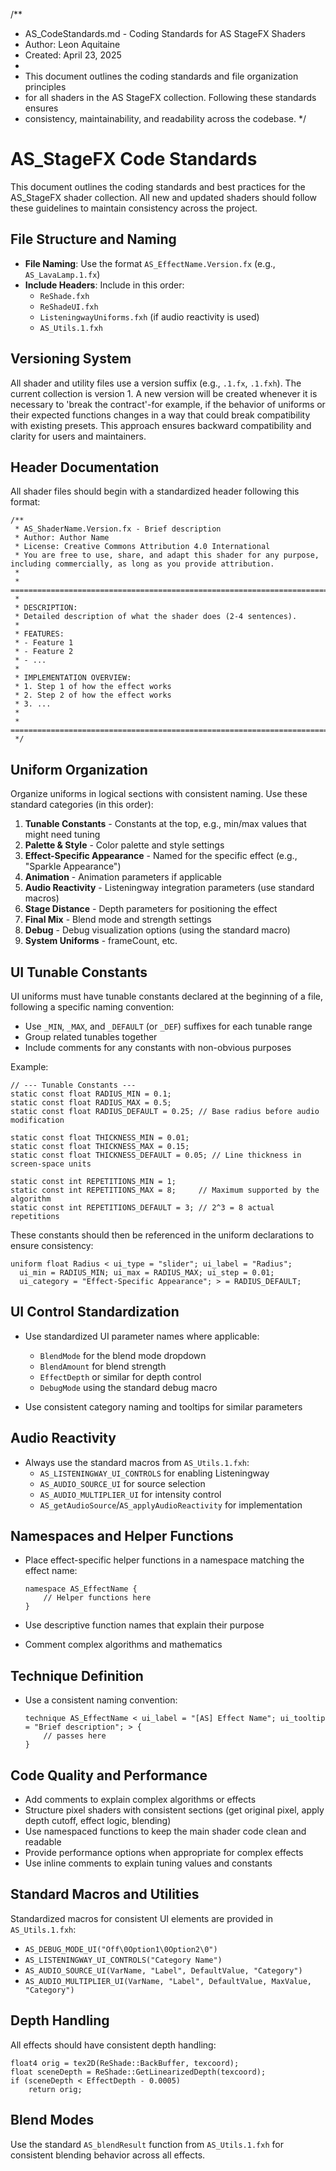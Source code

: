 /**
 * AS_CodeStandards.md - Coding Standards for AS StageFX Shaders
 * Author: Leon Aquitaine
 * Created: April 23, 2025
 * 
 * This document outlines the coding standards and file organization principles
 * for all shaders in the AS StageFX collection. Following these standards ensures
 * consistency, maintainability, and readability across the codebase.
 */

# AS_StageFX Code Standards

This document outlines the coding standards and best practices for the AS_StageFX shader collection. All new and updated shaders should follow these guidelines to maintain consistency across the project.

## File Structure and Naming

- **File Naming**: Use the format `AS_EffectName.Version.fx` (e.g., `AS_LavaLamp.1.fx`)
- **Include Headers**: Include in this order:
  - `ReShade.fxh`
  - `ReShadeUI.fxh`
  - `ListeningwayUniforms.fxh` (if audio reactivity is used)
  - `AS_Utils.1.fxh`

## Versioning System

All shader and utility files use a version suffix (e.g., `.1.fx`, `.1.fxh`). The current collection is version 1. A new version will be created whenever it is necessary to 'break the contract'-for example, if the behavior of uniforms or their expected functions changes in a way that could break compatibility with existing presets. This approach ensures backward compatibility and clarity for users and maintainers.

## Header Documentation

All shader files should begin with a standardized header following this format:

```hlsl
/**
 * AS_ShaderName.Version.fx - Brief description
 * Author: Author Name
 * License: Creative Commons Attribution 4.0 International
 * You are free to use, share, and adapt this shader for any purpose, including commercially, as long as you provide attribution.
 * 
 * ===================================================================================
 *
 * DESCRIPTION:
 * Detailed description of what the shader does (2-4 sentences).
 *
 * FEATURES:
 * - Feature 1
 * - Feature 2
 * - ...
 *
 * IMPLEMENTATION OVERVIEW:
 * 1. Step 1 of how the effect works
 * 2. Step 2 of how the effect works
 * 3. ...
 * 
 * ===================================================================================
 */
```

## Uniform Organization

Organize uniforms in logical sections with consistent naming. Use these standard categories (in this order):

1. **Tunable Constants** - Constants at the top, e.g., min/max values that might need tuning
2. **Palette & Style** - Color palette and style settings
3. **Effect-Specific Appearance** - Named for the specific effect (e.g., "Sparkle Appearance")
4. **Animation** - Animation parameters if applicable
5. **Audio Reactivity** - Listeningway integration parameters (use standard macros)
6. **Stage Distance** - Depth parameters for positioning the effect
7. **Final Mix** - Blend mode and strength settings
8. **Debug** - Debug visualization options (using the standard macro)
9. **System Uniforms** - frameCount, etc.

## UI Tunable Constants

UI uniforms must have tunable constants declared at the beginning of a file, following a specific naming convention:
- Use `_MIN`, `_MAX`, and `_DEFAULT` (or `_DEF`) suffixes for each tunable range
- Group related tunables together
- Include comments for any constants with non-obvious purposes

Example:
```hlsl
// --- Tunable Constants ---
static const float RADIUS_MIN = 0.1;
static const float RADIUS_MAX = 0.5;
static const float RADIUS_DEFAULT = 0.25; // Base radius before audio modification

static const float THICKNESS_MIN = 0.01;
static const float THICKNESS_MAX = 0.15; 
static const float THICKNESS_DEFAULT = 0.05; // Line thickness in screen-space units

static const int REPETITIONS_MIN = 1;
static const int REPETITIONS_MAX = 8;     // Maximum supported by the algorithm
static const int REPETITIONS_DEFAULT = 3; // 2^3 = 8 actual repetitions
```

These constants should then be referenced in the uniform declarations to ensure consistency:

```hlsl
uniform float Radius < ui_type = "slider"; ui_label = "Radius"; 
  ui_min = RADIUS_MIN; ui_max = RADIUS_MAX; ui_step = 0.01; 
  ui_category = "Effect-Specific Appearance"; > = RADIUS_DEFAULT;
```

## UI Control Standardization

- Use standardized UI parameter names where applicable:
  - `BlendMode` for the blend mode dropdown
  - `BlendAmount` for blend strength
  - `EffectDepth` or similar for depth control
  - `DebugMode` using the standard debug macro
  
- Use consistent category naming and tooltips for similar parameters

## Audio Reactivity

- Always use the standard macros from `AS_Utils.1.fxh`:
  - `AS_LISTENINGWAY_UI_CONTROLS` for enabling Listeningway
  - `AS_AUDIO_SOURCE_UI` for source selection
  - `AS_AUDIO_MULTIPLIER_UI` for intensity control
  - `AS_getAudioSource`/`AS_applyAudioReactivity` for implementation

## Namespaces and Helper Functions

- Place effect-specific helper functions in a namespace matching the effect name:
  ```hlsl
  namespace AS_EffectName {
      // Helper functions here
  }
  ```

- Use descriptive function names that explain their purpose
- Comment complex algorithms and mathematics

## Technique Definition

- Use a consistent naming convention:
  ```hlsl
  technique AS_EffectName < ui_label = "[AS] Effect Name"; ui_tooltip = "Brief description"; > {
      // passes here
  }
  ```

## Code Quality and Performance

- Add comments to explain complex algorithms or effects
- Structure pixel shaders with consistent sections (get original pixel, apply depth cutoff, effect logic, blending)
- Use namespaced functions to keep the main shader code clean and readable
- Provide performance options when appropriate for complex effects
- Use inline comments to explain tuning values and constants

## Standard Macros and Utilities

Standardized macros for consistent UI elements are provided in `AS_Utils.1.fxh`:

- `AS_DEBUG_MODE_UI("Off\0Option1\0Option2\0")`
- `AS_LISTENINGWAY_UI_CONTROLS("Category Name")`
- `AS_AUDIO_SOURCE_UI(VarName, "Label", DefaultValue, "Category")`
- `AS_AUDIO_MULTIPLIER_UI(VarName, "Label", DefaultValue, MaxValue, "Category")`

## Depth Handling

All effects should have consistent depth handling:

```hlsl
float4 orig = tex2D(ReShade::BackBuffer, texcoord);
float sceneDepth = ReShade::GetLinearizedDepth(texcoord);
if (sceneDepth < EffectDepth - 0.0005)
    return orig;
```

## Blend Modes

Use the standard `AS_blendResult` function from `AS_Utils.1.fxh` for consistent blending behavior across all effects.